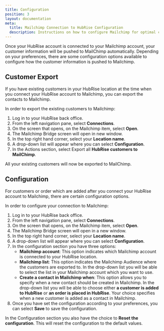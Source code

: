 ```yaml
---
title: Configuration
position: 3
layout: documentation
meta:
  title: Mailchimp Connection to HubRise Configuration
  description: Instructions on how to configure Mailchimp for optimal connection to HubRise.
---
```


Once your HubRise account is connected to your Mailchimp account, your customer information will be pushed to MailChimp automatically. Depending on your preferences, there are some configuration options available to configure how the customer information is pushed to Mailchimp.

## Customer Export

If you have existing customers in your HubRise location at the time when you connect your HubRise account to Mailchimp, you can export the contacts to Mailchimp.

In order to export the existing customers to Mailchimp:

1. Log in to your HubRise back office.
1. From the left navigation pane, select **Connections**.
1. On the screen that opens, on the Mailchimp item, select **Open**.
1. The Mailchimp Bridge screen will open in new window.
1. In the top right hand corner, select your **Location name**.
1. A drop-down list will appear where you can select **Configuration**.
1. In the Actions section, select Export all **HubRise customers to MailChimp**.

All your existing customers will now be exported to MailChimp.

## Configuration

For customers or order which are added after you connect your HubRise account to Mailchimp, there are certain configuration options. 

In order to configure your connection to Mailchimp:

1. Log in to your HubRise back office.
1. From the left navigation pane, select **Connections**.
1. On the screen that opens, on the Mailchimp item, select **Open**.
1. The Mailchimp Bridge screen will open in a new window.
1. In the top right hand corner, select your **Location name**.
1. A drop-down list will appear where you can select **Configuration**.
1. In the configuration section you have three options:
    - **Mailchimp account**: This option indicates which Mailchimp account is connected to your HubRise location.
    - **Mailchimp list**: This option indicates the Mailchimp Audience where the customers are exported to. In the drop-down list you will be able to select the list in your Mailchimp account which you want to use.
    - **Create a contact in Mailchimp when**: This option allows you to specify when a new contact should be created in Mailchimp. In the drop-down list you will be able to choose either **a customer is added to HubRise** or **an order is placed in HubRise**. Your choice specifies when a new customer is added as a contact in Mailchimp.
1. Once you have set the configuration according to your preferences, you can select **Save** to save the configuration.

In the Configuration section you also have the choice to **Reset the configuration**. This will reset the configuration to the default values. 